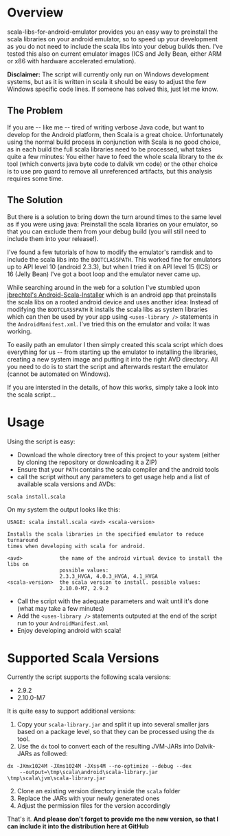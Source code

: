 # Overview

scala-libs-for-android-emulator provides you an easy way to preinstall the scala libraries on your android emulator, so
to speed up your development as you do not need to include the scala libs into your debug builds then. I've tested this
also on current emulator images (ICS and Jelly Bean, either ARM or x86 with hardware accelerated emulation).

**Disclaimer:** The script will currently only run on Windows development systems, but as it is written in scala it
should be easy to adjust the few Windows specific code lines. If someone has solved this, just let me know.

## The Problem

If you are -- like me -- tired of writing verbose Java code, but want to develop for the Android platform, then Scala is
a great choice. Unfortunately using the normal build process in conjunction with Scala is no good choice, as in each
build the full scala libraries need to be processed, what takes quite a few minutes: You either have to feed the whole
scala library to the `dx` tool (which converts java byte code to dalvik vm code) or the other choice is to use pro guard
to remove all unreferenced artifacts, but this analysis requires some time.

## The Solution

But there is a solution to bring down the turn around times to the same level as if you were using java: Preinstall
the scala libraries on your emulator, so that you can exclude them from your debug build (you will still need to include
them into your release!).

I've found a few tutorials of how to modify the emulator's ramdisk and to include the scala libs into the `BOOTCLASSPATH`.
This worked fine for emulators up to API level 10 (android 2.3.3), but when I tried it on API level 15 (ICS) or
16 (Jelly Bean) I've got a boot loop and the emulator never came up.

While searching around in the web for a solution I've stumbled upon
[jbrechtel's Android-Scala-Installer](https://github.com/jbrechtel/Android-Scala-Installer) which is an android app that
preinstalls the scala libs on a rooted android device and uses another idea: Instead of modifying the `BOOTCLASSPATH`
it installs the scala libs as system libraries which can then be used by your app using `<uses-library />` statements
in the `AndroidManifest.xml`. I've tried this on the emulator and voila: It was working.

To easily path an emulator I then simply created this scala script which does everything for us -- from starting up
the emulator to installing the libraries, creating a new system image and putting it into the right AVD directory.
All you need to do is to start the script and afterwards restart the emulator (cannot be automated on Windows).

If you are intersted in the details, of how this works, simply take a look into the scala script...

# Usage

Using the script is easy:
* Download the whole directory tree of this project to your system (either by cloning the repository or downloading it a ZIP)
* Ensure that your `PATH` contains the scala compiler and the android tools
* call the script without any parameters to get usage help and a list of available scala versions and AVDs:
```batch
scala install.scala
```

On my system the output looks like this:
```batch
USAGE: scala install.scala <avd> <scala-version>

Installs the scala libraries in the specified emulator to reduce turnaround
times when developing with scala for android.

<avd>            the name of the android virtual device to install the libs on
                 possible values:
                 2.3.3_HVGA, 4.0.3_HVGA, 4.1_HVGA
<scala-version>  the scala version to install. possible values:
                 2.10.0-M7, 2.9.2
```

* Call the script with the adequate parameters and wait until it's done (what may take a few minutes)
* Add the `<uses-library />` statements outputed at the end of the script run to your `AndroidManifest.xml`
* Enjoy developing android with scala!


# Supported Scala Versions

Currently the script supports the following scala versions:
* 2.9.2
* 2.10.0-M7

It is quite easy to support additional versions:
1. Copy your `scala-library.jar` and split it up into several smaller jars based on a package level, so that they can
 be processed using the `dx` tool.
2. Use the `dx` tool to convert each of the resulting JVM-JARs into Dalvik-JARs as followed:
```batch
dx -JXmx1024M -JXms1024M -JXss4M --no-optimize --debug --dex
    --output=\tmp\scala\android\scala-library.jar \tmp\scala\jvm\scala-library.jar
```
2. Clone an existing version directory inside the `scala` folder
3. Replace the JARs with your newly generated ones
4. Adjust the permission files for the version accordingly

That's it. **And please don't forget to provide me the new version, so that I can include it into the distribution here
at GitHub**